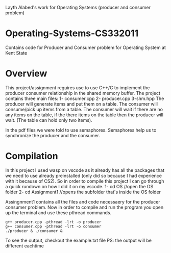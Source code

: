 Layth Alabed's work for Operating Systems (producer and consumer problem)

# Operating-Systems-CS332011
Contains code for Producer and Consumer problem for Operating System at Kent State 

# Overview 
This project/assignment reguires use to use C++/C to implement the producer consumer relationship in the shared memory buffer.
The project contains three main files: 
1- consumer.cpp 2- producer.cpp 3-shm.hpp
The producer will generate items and put them on a table. The consumer will  consume/pick up items from a table. 
The consumer will wait if there are no any items on the table, if the there items on the table then the producer will wait. (The table can hold only two items). 

In the pdf files we were told to use semaphores. Semaphores help us to synchronize the producer and the consumer. 

# Compilation 

In this project I used wasp on vscode as it already has all the packages that we need to use already preinstalled (only did so because I had experience with it because of CS2). So in order to compile this project I can go through a quick rundown on how I did it on my vscode.
1- cd OS //open the OS folder 
2- cd Assignment1 //opens the subfolder that's inside the OS folder 

Assingnment1 contains all the files and code necessaery for the producer consumer problem. Now in order to compile and run the program you open up the terminal and use these pthread commands. 

```
g++ producer.cpp -pthread -lrt -o producer
g++ consumer.cpp -pthread -lrt -o consumer
./producer & ./consumer &
```

To see the output, checkout the example.txt file 
PS: the output will be different eachtime



